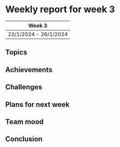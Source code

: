 # Weekly report for week 3

| Week 3 |
| --- |
| 22/1/2024 - 26/1/2024 |

## Topics

## Achievements

## Challenges

## Plans for next week

## Team mood

## Conclusion